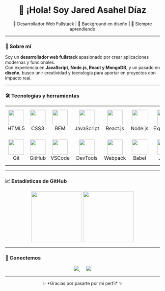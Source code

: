 <h1 align="center">👋 ¡Hola! Soy Jared Asahel Díaz</h1>

<p align="center">
  🚀 Desarrollador Web Fullstack | 🎨 Background en diseño | 🌱 Siempre aprendiendo
</p>

---

### 🌟 Sobre mí
Soy un **desarrollador web fullstack** apasionado por crear aplicaciones modernas y funcionales.  
Con experiencia en **JavaScript, Node.js, React y MongoDB**, y un pasado en **diseño**, busco unir creatividad y tecnología para aportar en proyectos con impacto real.  

---

### 🛠️ Tecnologías y herramientas

<p align="center">
<table width="100%">
  <tr align="center">
    <td><img src="https://skillicons.dev/icons?i=html" width="50"/><br>HTML5</td>
    <td><img src="https://skillicons.dev/icons?i=css" width="50"/><br>CSS3</td>
    <td><img src="https://img.shields.io/badge/BEM-000000?style=for-the-badge&logo=css3&logoColor=white" width="50"/><br>BEM</td>
    <td><img src="https://skillicons.dev/icons?i=js" width="50"/><br>JavaScript</td>
    <td><img src="https://skillicons.dev/icons?i=react" width="50"/><br>React.js</td>
    <td><img src="https://skillicons.dev/icons?i=nodejs" width="50"/><br>Node.js</td>
    <td><img src="https://skillicons.dev/icons?i=express" width="50"/><br>Express.js</td>
    <td><img src="https://skillicons.dev/icons?i=mongodb" width="50"/><br>MongoDB</td>
    <td><img src="https://img.shields.io/badge/REST_API-02569B?style=for-the-badge&logo=postman&logoColor=white" width="50"/><br>REST API</td>
    <td><img src="https://skillicons.dev/icons?i=jest" width="50"/><br>Jest</td>
  </tr>
  <tr align="center">
    <td><img src="https://skillicons.dev/icons?i=git" width="50"/><br>Git</td>
    <td><img src="https://skillicons.dev/icons?i=github" width="50"/><br>GitHub</td>
    <td><img src="https://skillicons.dev/icons?i=vscode" width="50"/><br>VSCode</td>
    <td><img src="https://img.shields.io/badge/DevTools-4285F4?style=for-the-badge&logo=googlechrome&logoColor=white" width="50"/><br>DevTools</td>
    <td><img src="https://skillicons.dev/icons?i=webpack" width="50"/><br>Webpack</td>
    <td><img src="https://skillicons.dev/icons?i=babel" width="50"/><br>Babel</td>
    <td><img src="https://img.shields.io/badge/JSON-000000?style=for-the-badge&logo=json&logoColor=white" width="50"/><br>JSON</td>
    <td><img src="https://skillicons.dev/icons?i=figma" width="50"/><br>Figma</td>
    <td><img src="https://skillicons.dev/icons?i=gcp" width="50"/><br>Google Cloud</td>
    <td><img src="https://skillicons.dev/icons?i=html" width="50"/><br>Extra</td>
  </tr>
</table>
</p>

---

### 📈 Estadísticas de GitHub

<p align="center">
  <img src="https://github-readme-stats.vercel.app/api?username=Jared-Asahel&show_icons=true&theme=tokyonight&hide_border=true" height="165"/>
  <img src="https://github-readme-stats.vercel.app/api/top-langs/?username=Jared-Asahel&layout=compact&theme=tokyonight&hide_border=true" height="165"/>
</p>

---

### 🤝 Conectemos
<p align="center">
  <a href="https://www.linkedin.com/in/jared-asahel-díaz-barranco">
    <img src="https://img.shields.io/badge/LinkedIn-Jared%20Asahel%20Díaz%20Barranco-blue?style=for-the-badge&logo=linkedin"/>
  </a>
  &nbsp;&nbsp;&nbsp;&nbsp;
  <a href="https://github.com/Jared-Asahel">
    <img src="https://img.shields.io/badge/GitHub-Jared--Asahel-black?style=for-the-badge&logo=github"/>
  </a>
</p>

---

<p align="center">
  ✨ *Gracias por pasarte por mi perfil* ✨  
</p>
